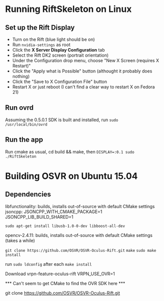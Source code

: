 Running RiftSkeleton on Linux
============

## Set up the Rift Display

 - Turn on the Rift (blue light should be on)
 - Run `nvidia-settings` as root
 - Click the **X Server Display Configuration** tab
 - Select the Rift DK2 screen (portrait orientation)
 - Under the Configuration drop menu, choose "New X Screen (requires X Restart)"
 - Click the "Apply what is Possible" button (althought it probably does nothing)
 - Click the "Save to X Configuration File" button
 - Restart X or just reboot (I can't find a clear way to restart X on Fedora 21)

## Run ovrd
Assuming the 0.5.0.1 SDK is built and installed, run `sudo /usr/local/bin/ovrd`

## Run the app
Run cmake as usual, cd build && make, then `DISPLAY=:0.1 sudo ./RiftSkeleton`


Building OSVR on Ubuntu 15.04
============

## Dependencies

libfunctionality: builds, installs out-of-source with default CMake settings
jsoncpp: JSONCPP_WITH_CMAKE_PACKAGE=1 JSONCPP_LIB_BUILD_SHARED=1

`sudo apt-get install libusb-1.0-0-dev libboost-all-dev`

opencv-2.4.11: builds, installs out-of-source with default CMake settings (takes a while)

`git clone https://github.com/OSVR/OSVR-Oculus-Rift.git`
`make`
`sudo make install`

run `sudo ldconfig` after each `make install`


Download vrpn-feature-oculus-rift
VRPN_USE_OVR=1

*** Can't seem to get CMake to find the OVR SDK here ***

git clone https://github.com/OSVR/OSVR-Oculus-Rift.git



